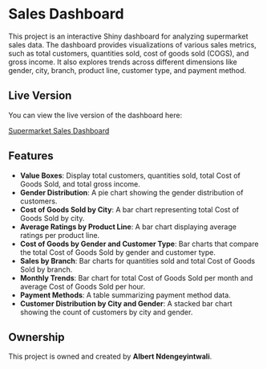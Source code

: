 # Sales Dashboard

This project is an interactive Shiny dashboard for analyzing supermarket sales data. The dashboard provides visualizations of various sales metrics, such as total customers, quantities sold, cost of goods sold (COGS), and gross income. It also explores trends across different dimensions like gender, city, branch, product line, customer type, and payment method.

## Live Version

You can view the live version of the dashboard here:

[Supermarket Sales Dashboard](https://kjbwz9-ndengeyintwali-albert.shinyapps.io/shiny/)

## Features

- **Value Boxes**: Display total customers, quantities sold, total Cost of Goods Sold, and total gross income.
- **Gender Distribution**: A pie chart showing the gender distribution of customers.
- **Cost of Goods Sold by City**: A bar chart representing total Cost of Goods Sold by city.
- **Average Ratings by Product Line**: A bar chart displaying average ratings per product line.
- **Cost of Goods by Gender and Customer Type**: Bar charts that compare the total Cost of Goods Sold by gender and customer type.
- **Sales by Branch**: Bar charts for quantities sold and total Cost of Goods Sold by branch.
- **Monthly Trends**: Bar chart for total Cost of Goods Sold per month and average Cost of Goods Sold per hour.
- **Payment Methods**: A table summarizing payment method data.
- **Customer Distribution by City and Gender**: A stacked bar chart showing the count of customers by city and gender.

## Ownership
This project is owned and created by **Albert Ndengeyintwali**.

